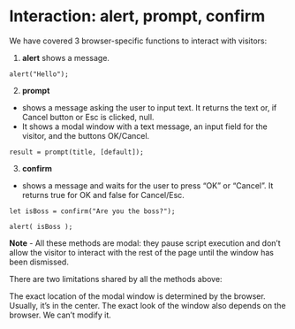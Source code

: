 # Interaction: alert, prompt, confirm

We have covered 3 browser-specific functions to interact with visitors:

1. **alert**
shows a message.
```
alert("Hello");
```
2. **prompt**
- shows a message asking the user to input text. It returns the text or, if Cancel button or Esc is clicked, null.
- It shows a modal window with a text message, an input field for the visitor, and the buttons OK/Cancel.
```
result = prompt(title, [default]);
```
3. **confirm**
- shows a message and waits for the user to press “OK” or “Cancel”. It returns true for OK and false for Cancel/Esc.
```
let isBoss = confirm("Are you the boss?");

alert( isBoss ); 
```

**Note** - All these methods are modal: they pause script execution and don’t allow the visitor to interact with the rest of the page until the window has been dismissed.

There are two limitations shared by all the methods above:

The exact location of the modal window is determined by the browser. Usually, it’s in the center.
The exact look of the window also depends on the browser. We can’t modify it.
